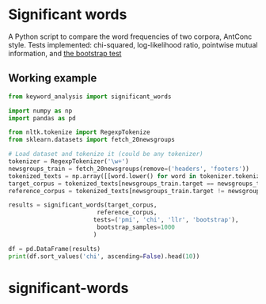 # Significant words

A Python script to compare the word frequencies of two corpora, AntConc style. Tests implemented: chi-squared, log-likelihood ratio, pointwise mutual information, and [the bootstrap test](https://users.ics.aalto.fi/lijffijt/bootstraptest/)

## Working example

```python
from keyword_analysis import significant_words

import numpy as np 
import pandas as pd

from nltk.tokenize import RegexpTokenize
from sklearn.datasets import fetch_20newsgroups

# Load dataset and tokenize it (could be any tokenizer)
tokenizer = RegexpTokenizer('\w+')
newsgroups_train = fetch_20newsgroups(remove=('headers', 'footers'))
tokenized_texts = np.array([[word.lower() for word in tokenizer.tokenize(text)] for text in newsgroups_train.data])
target_corpus = tokenized_texts[newsgroups_train.target == newsgroups_train.target_names.index('talk.politics.guns')]
reference_corpus = tokenized_texts[newsgroups_train.target != newsgroups_train.target_names.index('talk.politics.guns')]

results = significant_words(target_corpus, 
                         reference_corpus, 
                        tests=('pmi', 'chi', 'llr', 'bootstrap'),
                         bootstrap_samples=1000
                        )

df = pd.DataFrame(results)
print(df.sort_values('chi', ascending=False).head(10))

```
# significant-words
